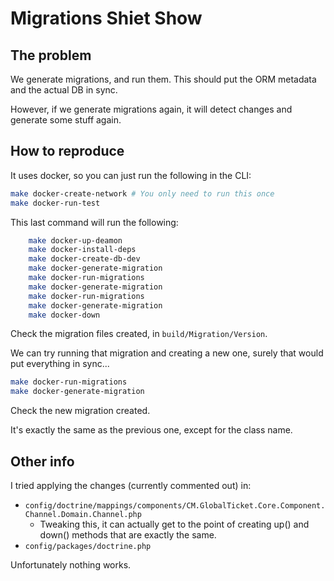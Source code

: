 # Migrations Shiet Show

## The problem

We generate migrations, and run them. This should put the ORM metadata and the actual DB in sync.

However, if we generate migrations again, it will detect changes and generate some stuff again.

## How to reproduce

It uses docker, so you can just run the following in the CLI:
```bash
make docker-create-network # You only need to run this once
make docker-run-test
```
This last command will run the following:
```bash
	make docker-up-deamon
	make docker-install-deps
	make docker-create-db-dev
	make docker-generate-migration
	make docker-run-migrations
	make docker-generate-migration
	make docker-run-migrations
	make docker-generate-migration
	make docker-down
```
Check the migration files created, in `build/Migration/Version`.

We can try running that migration and creating a new one, surely that would put everything in sync...
```bash
make docker-run-migrations
make docker-generate-migration
```
Check the new migration created.

It's exactly the same as the previous one, except for the class name.

## Other info

I tried applying the changes (currently commented out) in: 

  - `config/doctrine/mappings/components/CM.GlobalTicket.Core.Component.Channel.Domain.Channel.php`
    - Tweaking this, it can actually get to the point of creating up() and down() methods that are exactly the same.
  - `config/packages/doctrine.php`

Unfortunately nothing works.
